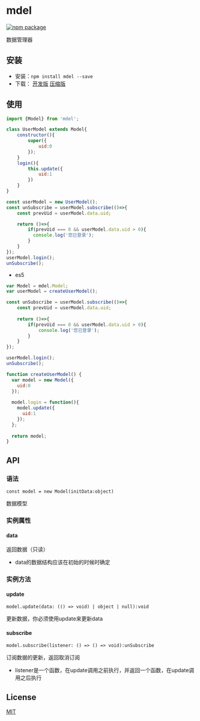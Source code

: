 # mdel
[![npm package](https://img.shields.io/npm/v/mdel.svg?style=flat-square)](https://www.npmjs.org/package/mdel)

数据管理器

## 安装

* 安装：`npm install mdel --save`
* 下载：
  [开发版](https://github.com/yujingwyh/mdel/blob/master/umd/mdel.js) 
  [压缩版](https://github.com/yujingwyh/mdel/blob/master/umd/mdel.min.js)

## 使用

```javascript
import {Model} from 'mdel';

class UserModel extends Model{
    constructor(){
        super({
            uid:0
        });
    }
    login(){
        this.update({
            uid:1
        })
    }
}

const userModel = new UserModel();
const unSubscribe = userModel.subscribe(()=>{
    const prevUid = userModel.data.uid;

    return ()=>{
        if(prevUid === 0 && userModel.data.uid > 0){
          console.log('您已登录');
        }
    }
});
userModel.login();
unSubscribe();

```

* es5
```javascript
var Model = mdel.Model;
var userModel = createUserModel();

const unSubscribe = userModel.subscribe(()=>{
    const prevUid = userModel.data.uid;
          
    return ()=>{
        if(prevUid === 0 && userModel.data.uid > 0){
            console.log('您已登录');
        }
    }
});

userModel.login();
unSubscribe();

function createUserModel() {
  var model = new Model({
    uid:0
  });
  
  model.login = function(){
    model.update({
      uid:1
    });
  };
  
  return model;
}
```

## API

### 语法

`const model = new Model(initData:object)`

数据模型

### 实例属性

#### data

返回数据（只读）

* data的数据结构应该在初始的时候时确定

### 实例方法

#### update

`model.update(data: (() => void) | object | null):void`

更新数据，你必须使用update来更新data

#### subscribe

`model.subscribe(listener: () => () => void):unSubscribe`

订阅数据的更新，返回取消订阅

* listener是一个函数，在update调用之前执行，并返回一个函数，在update调用之后执行

## License

[MIT](http://opensource.org/licenses/MIT)
